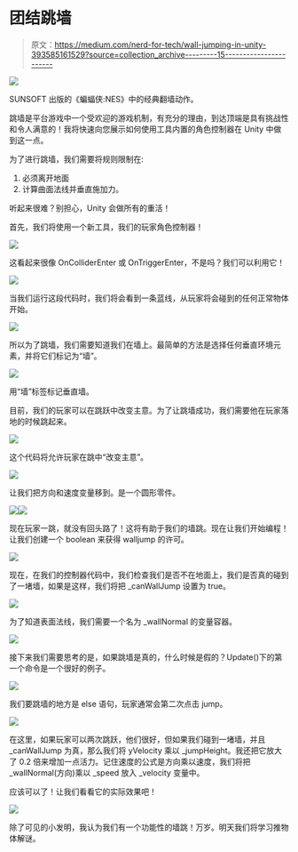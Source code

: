 # 团结跳墙

> 原文：<https://medium.com/nerd-for-tech/wall-jumping-in-unity-393585161529?source=collection_archive---------15----------------------->

![](img/4c92113c17eb4cc129e83a2eec03e4b4.png)

SUNSOFT 出版的《蝙蝠侠:NES》中的经典翻墙动作。

跳墙是平台游戏中一个受欢迎的游戏机制，有充分的理由，到达顶端是具有挑战性和令人满意的！我将快速向您展示如何使用工具内置的角色控制器在 Unity 中做到这一点。

为了进行跳墙，我们需要将规则限制在:

1.  必须离开地面
2.  计算曲面法线并垂直施加力。

听起来很难？别担心，Unity 会做所有的重活！

首先，我们将使用一个新工具，我们的玩家角色控制器！

![](img/747d5b2c65d44a90bdeacd2c6ab40af2.png)

这看起来很像 OnColliderEnter 或 OnTriggerEnter，不是吗？我们可以利用它！

![](img/47eee3dac220fefea5864e4aa5b581cb.png)

当我们运行这段代码时，我们将会看到一条蓝线，从玩家将会碰到的任何正常物体开始。

![](img/f600b06b3f3901433ae532160ffdbe58.png)

所以为了跳墙，我们需要知道我们在墙上。最简单的方法是选择任何垂直环境元素，并将它们标记为“墙”。

![](img/183ad65702a6c5b567ac23f2bfff3f1d.png)

用“墙”标签标记垂直墙。

目前，我们的玩家可以在跳跃中改变主意。为了让跳墙成功，我们需要他在玩家落地的时候跳起来。

![](img/34acd1893133540ec5f34b462ebc61ae.png)

这个代码将允许玩家在跳中“改变主意”。

![](img/476cd5565c277c61b317ad2a31e4817d.png)

让我们把方向和速度变量移到。是一个圆形零件。

![](img/4c87c2ddabf979363cb2648df6720fac.png)![](img/1bd7033b6e1243ec455c26ce75cca3e5.png)

现在玩家一跳，就没有回头路了！这将有助于我们的墙跳。现在让我们开始编程！让我们创建一个 boolean 来获得 walljump 的许可。

![](img/7da9efb4999eace2c83d2e5e789f252d.png)

现在，在我们的控制器代码中，我们检查我们是否不在地面上，我们是否真的碰到了一堵墙，如果是这样，我们将把 _canWallJump 设置为 true。

![](img/ef5299ed7a6b9e80b9f57a0f0292812f.png)

为了知道表面法线，我们需要一个名为 _wallNormal 的变量容器。

![](img/29e70e4635628fc1f95863122ad23bae.png)

接下来我们需要思考的是，如果跳墙是真的，什么时候是假的？Update()下的第一个命令是一个很好的例子。

![](img/b558957f3219ae47b0f95380e4dbc6e2.png)

我们要跳墙的地方是 else 语句，玩家通常会第二次点击 jump。

![](img/fe9f426f052f72ad27b0e4805f9983bc.png)

在这里，如果玩家可以两次跳跃，他们很好，但如果我们碰到一堵墙，并且 _canWallJump 为真，那么我们将 yVelocity 乘以 _jumpHeight。我还把它放大了 0.2 倍来增加一点活力。记住速度的公式是方向乘以速度，我们将把 _wallNormal(方向)乘以 _speed 放入 _velocity 变量中。

应该可以了！让我们看看它的实际效果吧！

![](img/d6e958b39bf42b8c715940cad4d78d4e.png)

除了可见的小发明，我认为我们有一个功能性的墙跳！万岁。明天我们将学习推物体解谜。